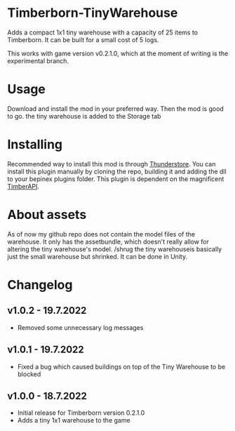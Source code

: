# Timberborn-TinyWarehouse
Adds a compact 1x1 tiny warehouse with a capacity of 25 items to Timberborn. It can be built for a small cost of 5 logs. 

This works with game version v0.2.1.0, which at the moment of writing is the experimental branch.

# Usage
Download and install the mod in your preferred way. Then the mod is good to go. the tiny warehouse is added to the Storage tab

# Installing
Recommended way to install this mod is through [Thunderstore](https://timberborn.thunderstore.io/). You can install this plugin manually by cloning the repo, building it
and adding the dll to your bepinex plugins folder. This plugin is dependent on the magnificent [TimberAPI](https://github.com/Timberborn-Modding-Central/TimberAPI).

# About assets
As of now my github repo does not contain the model files of the warehouse. It only has the assetbundle, which doesn't really allow for 
altering the tiny warehouse's model. /shrug the tiny warehouseis basically just the small warehouse but shrinked. It can be done in Unity. 

# Changelog

## v1.0.2 - 19.7.2022
- Removed some unnecessary log messages

## v1.0.1 - 19.7.2022
- Fixed a bug which caused buildings on top of the Tiny Warehouse to be blocked

## v1.0.0 - 18.7.2022
- Initial release for Timberborn version 0.2.1.0
- Adds a tiny 1x1 warehouse to the game
